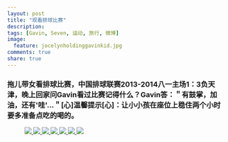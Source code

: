 ```yaml
---
layout: post
title: "观看排球比赛"
description: 
tags: [Gavin, Seven, 运动, 旅行, 微博]
image:
  feature: jocelynholdinggavinkid.jpg
comments: true
share: true
---
```


### 拖儿带女看排球比赛，中国排球联赛2013-2014八一主场1：3负天津，晚上回家问Gavin看过比赛记得什么？Gavin答：＂有鼓掌，加油，还有'哇'...＂[心]温馨提示[心]：让小小孩在座位上稳住两个小时要多准备点吃的喝的。 ###


<figure>
  <a  href="{{ site.url }}/images/2013-12-08a.jpg">
  <img src="{{ site.url }}/images/2013-12-08a.jpg">
  </a>
  <a  href="{{ site.url }}/images/2013-12-08b.jpg">
  <img src="{{ site.url }}/images/2013-12-08b.jpg">
  </a>
  <a  href="{{ site.url }}/images/2013-12-08c.jpg">
  <img src="{{ site.url }}/images/2013-12-08c.jpg">
  </a>
  <a  href="{{ site.url }}/images/2013-12-08d.jpg">
  <img src="{{ site.url }}/images/2013-12-08d.jpg">
  </a>
  <a  href="{{ site.url }}/images/2013-12-08e.jpg">
  <img src="{{ site.url }}/images/2013-12-08e.jpg">
  </a>
  <a  href="{{ site.url }}/images/2013-12-08f.jpg">
  <img src="{{ site.url }}/images/2013-12-08f.jpg">
  </a>
  <a  href="{{ site.url }}/images/2013-12-08g.jpg">
  <img src="{{ site.url }}/images/2013-12-08g.jpg">
  </a>
</figure>

